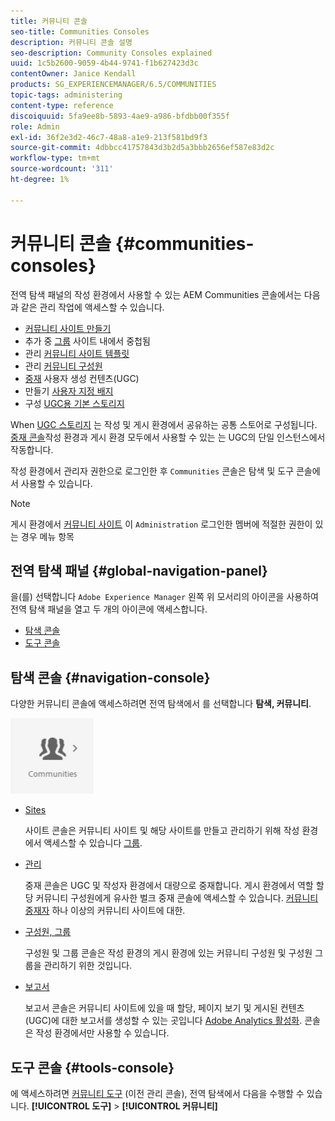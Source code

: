 ```yaml
---
title: 커뮤니티 콘솔
seo-title: Communities Consoles
description: 커뮤니티 콘솔 설명
seo-description: Community Consoles explained
uuid: 1c5b2600-9059-4b44-9741-f1b627423d3c
contentOwner: Janice Kendall
products: SG_EXPERIENCEMANAGER/6.5/COMMUNITIES
topic-tags: administering
content-type: reference
discoiquuid: 5fa9ee8b-5893-4ae9-a986-bfdbb00f355f
role: Admin
exl-id: 36f2e3d2-46c7-48a8-a1e9-213f581bd9f3
source-git-commit: 4dbbcc41757843d3b2d5a3bbb2656ef587e83d2c
workflow-type: tm+mt
source-wordcount: '311'
ht-degree: 1%

---
```


# 커뮤니티 콘솔 {#communities-consoles}

전역 탐색 패널의 작성 환경에서 사용할 수 있는 AEM Communities 콘솔에서는 다음과 같은 관리 작업에 액세스할 수 있습니다.

* [커뮤니티 사이트 만들기](sites-console.md)
* 추가 중 [그룹](groups.md) 사이트 내에서 중첩됨
* 관리 [커뮤니티 사이트 템플릿](sites.md)
* 관리 [커뮤니티 구성원](members.md)
* [중재](moderate-ugc.md) 사용자 생성 컨텐츠(UGC)
* 만들기 [사용자 지정 배지](badges.md)
* 구성 [UGC용 기본 스토리지](srp-config.md)

When [UGC 스토리지](working-with-srp.md) 는 작성 및 게시 환경에서 공유하는 공통 스토어로 구성됩니다. [중재 콘솔](moderation.md)작성 환경과 게시 환경 모두에서 사용할 수 있는 는 UGC의 단일 인스턴스에서 작동합니다.

작성 환경에서 관리자 권한으로 로그인한 후 `Communities` 콘솔은 탐색 및 도구 콘솔에서 사용할 수 있습니다.

>[!NOTE]
>
>게시 환경에서 [커뮤니티 사이트](sites-console.md) 이 `Administration` 로그인한 멤버에 적절한 권한이 있는 경우 메뉴 항목

## 전역 탐색 패널 {#global-navigation-panel}

을(를) 선택합니다 `Adobe Experience Manager` 왼쪽 위 모서리의 아이콘을 사용하여 전역 탐색 패널을 열고 두 개의 아이콘에 액세스합니다.

* [탐색 콘솔](#navigation-console)
* [도구 콘솔](tools.md)

## 탐색 콘솔 {#navigation-console}

다양한 커뮤니티 콘솔에 액세스하려면 전역 탐색에서 를 선택합니다 **탐색, 커뮤니티**.

![커뮤니티](assets/communities.png)

* [Sites](sites-console.md)

   사이트 콘솔은 커뮤니티 사이트 및 해당 사이트를 만들고 관리하기 위해 작성 환경에서 액세스할 수 있습니다 [그룹](groups.md).

* [관리](moderation.md)

   중재 콘솔은 UGC 및 작성자 환경에서 대량으로 중재합니다. 게시 환경에서 역할 할당 커뮤니티 구성원에게 유사한 벌크 중재 콘솔에 액세스할 수 있습니다. [커뮤니티 중재자](users.md#publishenvironmentusersandgroups) 하나 이상의 커뮤니티 사이트에 대한.

* [구성원, 그룹](members.md)

   구성원 및 그룹 콘솔은 작성 환경의 게시 환경에 있는 커뮤니티 구성원 및 구성원 그룹을 관리하기 위한 것입니다.

* [보고서](reports.md)

   보고서 콘솔은 커뮤니티 사이트에 있을 때 할당, 페이지 보기 및 게시된 컨텐츠(UGC)에 대한 보고서를 생성할 수 있는 곳입니다 [Adobe Analytics 활성화](sites-console.md#analytics). 콘솔은 작성 환경에서만 사용할 수 있습니다.

## 도구 콘솔 {#tools-console}

에 액세스하려면 [커뮤니티 도구](tools.md) (이전 관리 콘솔), 전역 탐색에서 다음을 수행할 수 있습니다. **[!UICONTROL 도구]** > **[!UICONTROL 커뮤니티]**
